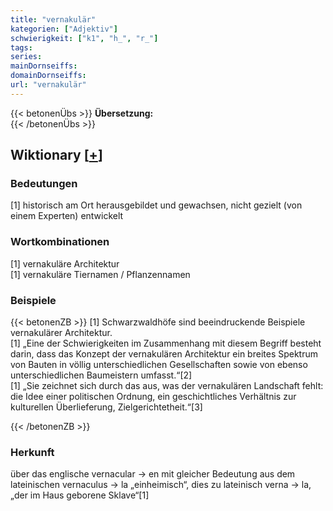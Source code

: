 ```yaml
---
title: "vernakulär"
kategorien: ["Adjektiv"]
schwierigkeit: ["k1", "h_", "r_"]
tags:
series:
mainDornseiffs:
domainDornseiffs:
url: "vernakulär"
---
```


{{< betonenÜbs >}}
**Übersetzung:**  
{{< /betonenÜbs >}}

## Wiktionary [[+](https://de.wiktionary.org/wiki/vernakulär)]

### Bedeutungen
[1] historisch am Ort herausgebildet und gewachsen, nicht gezielt (von einem Experten) entwickelt  

### Wortkombinationen
[1] vernakuläre Architektur  
[1] vernakuläre Tiernamen / Pflanzennamen  

### Beispiele
{{< betonenZB >}}
[1] Schwarzwaldhöfe sind beeindruckende Beispiele vernakulärer Architektur.  
[1] „Eine der Schwierigkeiten im Zusammenhang mit diesem Begriff besteht darin, dass das Konzept der vernakulären Architektur ein breites Spektrum von Bauten in völlig unterschiedlichen Gesellschaften sowie von ebenso unterschiedlichen Baumeistern umfasst.“[2]  
[1] „Sie zeichnet sich durch das aus, was der vernakulären Landschaft fehlt: die Idee einer politischen Ordnung, ein geschichtliches Verhältnis zur kulturellen Überlieferung, Zielgerichtetheit.“[3]  

{{< /betonenZB >}}
### Herkunft
über das englische vernacular → en mit gleicher Bedeutung aus dem lateinischen vernaculus → la „einheimisch“, dies zu lateinisch verna → la, „der im Haus geborene Sklave“[1]  



